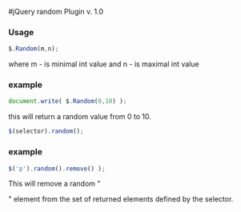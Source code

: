 #﻿jQuery random Plugin v. 1.0

### Usage

```js
$.Random(m,n);
```

where m - is minimal int value and n - is maximal int value

### example

```js
document.write( $.Random(0,10) );
```

this will return a random value from 0 to 10.

```js
$(selector).random();
```

### example

```js
$('p').random().remove() );
```

This will remove a random "<p>" element from the set of returned elements defined by the selector.
